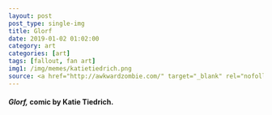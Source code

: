 ```yaml
---
layout: post
post_type: single-img
title: Glorf
date: 2019-01-02 01:02:00
category: art
categories: [art]
tags: [fallout, fan art]
img1: /img/memes/katietiedrich.png
source: <a href="http://awkwardzombie.com/" target="_blank" rel="nofollow">Awkward Zombie</a>
---
```

#### *Glorf,* comic by Katie Tiedrich.
